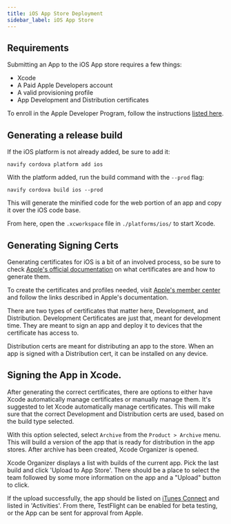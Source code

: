 ```yaml
---
title: iOS App Store Deployment
sidebar_label: iOS App Store
---
```


<head>
  <title>Publish to iOS App Store: Apple App Store Deployment for Navify</title>
  <meta
    name="description"
    content="Review the requirements to publish an Navify app to the Apple iOS App Store. Learn to generate a release build and other necessary steps for deployment."
  />
</head>

## Requirements

Submitting an App to the iOS App store requires a few things:

- Xcode
- A Paid Apple Developers account
- A valid provisioning profile
- App Development and Distribution certificates

To enroll in the Apple Developer Program, follow the instructions [listed here](https://developer.apple.com/programs/).

## Generating a release build

If the iOS platform is not already added, be sure to add it:

```shell
navify cordova platform add ios
```

With the platform added, run the build command with the `--prod` flag:

```shell
navify cordova build ios --prod
```

This will generate the minified code for the web portion of an app and copy it over the iOS code base.

From here, open the `.xcworkspace` file in `./platforms/ios/` to start Xcode.

## Generating Signing Certs

Generating certificates for iOS is a bit of an involved process, so be sure to check [Apple's official documentation](https://help.apple.com/xcode/mac/current/#/dev3a05256b8) on what certificates are and how to generate them.

To create the certificates and profiles needed, visit [Apple's member center](https://developer.apple.com/membercenter) and follow the links described in Apple's documentation.

There are two types of certificates that matter here, Development, and Distribution. Development Certificates are just that, meant for development time. They are meant to sign an app and deploy it to devices that the certificate has access to.

Distribution certs are meant for distributing an app to the store. When an app is signed with a Distribution cert, it can be installed on any device.

## Signing the App in Xcode.

After generating the correct certificates, there are options to either have Xcode automatically manage certificates or manually manage them. It's suggested to let Xcode automatically manage certificates. This will make sure that the correct Development and Distribution certs are used, based on the build type selected.

With this option selected, select `Archive` from the `Product > Archive` menu. This will build a version of the app that is ready for distribution in the app stores. After archive has been created, Xcode Organizer is opened.

Xcode Organizer displays a list with builds of the current app. Pick the last build and click 'Upload to App Store'.
There should be a place to select the team followed by some more information on the app and a "Upload" button to click.

If the upload successfully, the app should be listed on [iTunes Connect](https://itunesconnect.apple.com) and listed in 'Activities'.
From there, TestFlight can be enabled for beta testing, or the App can be sent for approval from Apple.

